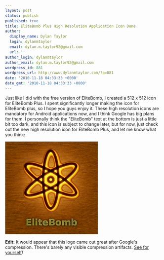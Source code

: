 ```yaml
---
layout: post
status: publish
published: true
title: EliteBomb Plus High Resolution Application Icon Done
author:
  display_name: Dylan Taylor
  login: dylanmtaylor
  email: dylan.m.taylor92@gmail.com
  url: ''
author_login: dylanmtaylor
author_email: dylan.m.taylor92@gmail.com
wordpress_id: 881
wordpress_url: http://www.dylanmtaylor.com/?p=881
date: '2010-11-18 04:33:33 +0000'
date_gmt: '2010-11-18 04:33:33 +0000'
---
```

<p>Just like I did with the free version of EliteBomb, I created a 512 x 512 icon for EliteBomb Plus. I spent significantly longer making the icon for EliteBomb plus, so I hope you guys enjoy it. These high resolution icons are mandatory for Android applications now, and I think Google has big plans for them. I personally think the "EliteBomb" text at the bottom is just a little bit too dark, and this icon is subject to change later, but for now, just check out the new high resolution icon for EliteBomb Plus, and let me know what you think:</p>
<p><a rel="attachment wp-att-882" href="http://www.dylanmtaylor.com/2010/11/18/elitebomb-plus-high-resolution-application-icon-done/elitebomb-hires-plus/"><img class="size-medium wp-image-882 alignnone" title="EliteBomb Plus High Resolution Application Icon" src="/images/blog/2010/11/elitebomb-hires-plus-300x300.png" alt="" width="300" height="300" /></a></p>
<p><strong>Edit:</strong> It would appear that this logo came out great after Google's compression. There's barely any visible compression artifacts. <a href="http://www.dylanmtaylor.com/?attachment_id=884">See for yourself</a>!</p>
